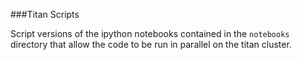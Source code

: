 ###Titan Scripts

Script versions of the ipython notebooks contained in the `notebooks` directory that allow 
the code to be run in parallel on the titan cluster. 
